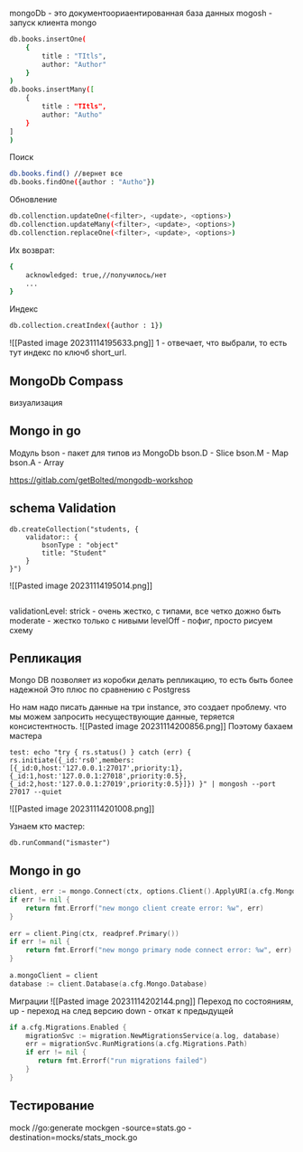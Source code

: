 mongoDb - это документоориаентированная база данных 
mogosh - запуск клиента  mongo
```bash
db.books.insertOne(
	{
		title : "TItls",
		author: "Author"
	}
)
db.books.insertMany([
	{
		title : "TItls",
		author: "Autho"
	}
]
)
```

Поиск
```bash
db.books.find() //вернет все
db.books.findOne({author : "Autho"})
```
Обновление
```bash
db.collenction.updateOne(<filter>, <update>, <options>)
db.collenction.updateMany(<filter>, <update>, <options>)
db.collenction.replaceOne(<filter>, <update>, <options>)
```
Их возврат:
```bash
{
	acknowledged: true,//получилось/нет
	...
}
```
Индекс
```bash
db.collection.creatIndex({author : 1})
```
![[Pasted image 20231114195633.png]]
1 - отвечает, что выбрали, то есть тут индекс по ключб short_url.

## MongoDb Compass 
визуализация

## Mongo in go
Модуль bson  - пакет для типов из MongoDb
bson.D - Slice
bson.M - Map
bson.A - Array

https://gitlab.com/getBolted/mongodb-workshop
## schema Validation
```
db.createCollection("students, {
	validator:: {
		bsonType : "object"
		title: "Student"
	}
}")
```

![[Pasted image 20231114195014.png]]
```
```
validationLevel:
strick - очень жестко, с типами, все четко дожно быть
moderate - жестко только с нивыми
levelOff - пофиг, просто рисуем схему 

## Репликация
Mongo DB позволяет из коробки делать репликацию, то есть быть более надежной
Это плюс по сравнению с Postgress

Но нам надо писать данные на три instance, это создает проблему. что мы можем запросить несуществующие данные, теряется консистентность.
![[Pasted image 20231114200856.png]]
Поэтому бахаем мастера
```docker
test: echo "try { rs.status() } catch (err) { rs.initiate({_id:'rs0',members:[{_id:0,host:'127.0.0.1:27017',priority:1},{_id:1,host:'127.0.0.1:27018',priority:0.5},{_id:2,host:'127.0.0.1:27019',priority:0.5}]}) }" | mongosh --port 27017 --quiet
```
![[Pasted image 20231114201008.png]]

Узнаем кто мастер:
```console
db.runCommand("ismaster") 
```

## Mongo in go
```go
client, err := mongo.Connect(ctx, options.Client().ApplyURI(a.cfg.Mongo.Uri))  
if err != nil {  
    return fmt.Errorf("new mongo client create error: %w", err)  
}  
  
err = client.Ping(ctx, readpref.Primary())  
if err != nil {  
    return fmt.Errorf("new mongo primary node connect error: %w", err)  
}  
  
a.mongoClient = client  
database := client.Database(a.cfg.Mongo.Database)
```
Миграции
![[Pasted image 20231114202144.png]]
Переход по состояниям,  
up - переход на след версию
down - откат к предыдущей
```go
if a.cfg.Migrations.Enabled {  
    migrationSvc := migration.NewMigrationsService(a.log, database)  
    err = migrationSvc.RunMigrations(a.cfg.Migrations.Path)  
    if err != nil {  
       return fmt.Errorf("run migrations failed")  
    }  
}
```

## Тестирование
mock 
//go:generate mockgen -source=stats.go -destination=mocks/stats_mock.go